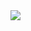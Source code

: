 <img align="center" src="https://metrics.lecoq.io/rayleighko?template=classic&base.repositories=0&base.metadata=0&activity=1&followup=1&languages=1&stars=1&isocalendar=1&isocalendar.duration=full-year&stars.limit=10&activity.limit=100&activity.days=100&activity.filter=all&config.timezone=Asia%2FSeoul&config.animated=true"/>
